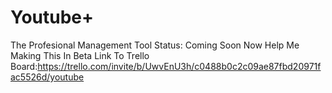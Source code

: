 # Youtube+
The Profesional Management Tool
Status: Coming Soon
Now Help Me Making This In Beta
Link To Trello Board:https://trello.com/invite/b/UwvEnU3h/c0488b0c2c09ae87fbd20971fac5526d/youtube
